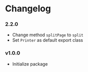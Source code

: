 # Changelog

### 2.2.0
* Change method `splitPage` to `split`
* Set `Printer` as default export class

### v1.0.0
* Initialize package
